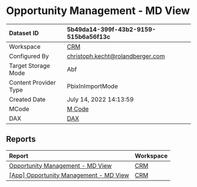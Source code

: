 



# Opportunity Management - MD View

|Dataset ID|5b49da14-399f-43b2-9159-515b6a56f13c|
| :--- | :--- |
|Workspace|[CRM](../Workspaces/CRM.md)|
|Configured By|christoph.kecht@rolandberger.com|
|Target Storage Mode|Abf|
|Content Provider Type|PbixInImportMode|
|Created Date|July 14, 2022 14:13:59|
|MCode|[M Code](./Opportunity-Management---MD-View/mcode.md)|
|DAX|[DAX](./Opportunity-Management---MD-View/dax.md)|

## Reports

|Report|Workspace|
| :--- | :--- |
|[Opportunity Management - MD View](../Reports/Opportunity-Management---MD-View.md)|[CRM](../Workspaces/CRM.md)|
|[[App] Opportunity Management - MD View](../Reports/[App]-Opportunity-Management---MD-View.md)|[CRM](../Workspaces/CRM.md)|
